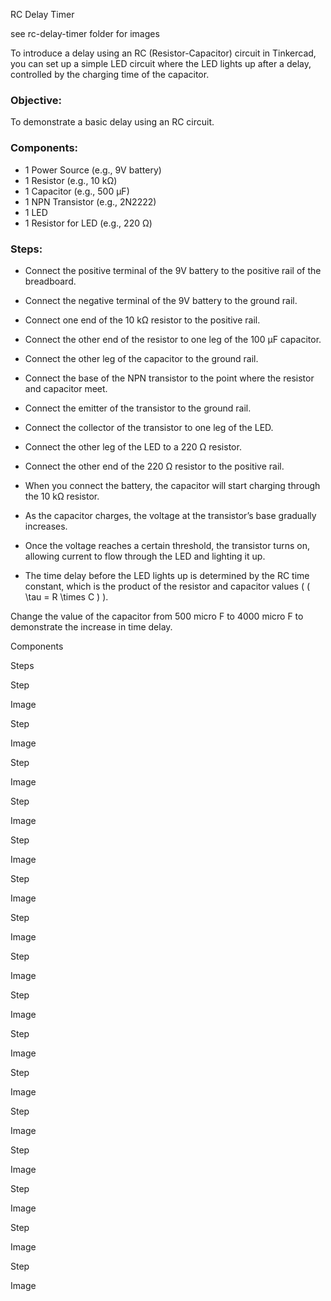 RC Delay Timer

see rc-delay-timer folder for images

To introduce a delay using an RC (Resistor-Capacitor) circuit in Tinkercad, you can set up a simple LED circuit where the LED lights up after a delay, controlled by the charging time of the capacitor.

### Objective:

To demonstrate a basic delay using an RC circuit.

### Components:

- 1 Power Source (e.g., 9V battery)
- 1 Resistor (e.g., 10 kΩ)
- 1 Capacitor (e.g., 500 μF)
- 1 NPN Transistor (e.g., 2N2222)
- 1 LED
- 1 Resistor for LED (e.g., 220 Ω)

### Steps:

   - Connect the positive terminal of the 9V battery to the positive rail of the breadboard.
   - Connect the negative terminal of the 9V battery to the ground rail.

   - Connect one end of the 10 kΩ resistor to the positive rail.
   - Connect the other end of the resistor to one leg of the 100 μF capacitor.
   - Connect the other leg of the capacitor to the ground rail. 

   - Connect the base of the NPN transistor to the point where the resistor and capacitor meet.
   - Connect the emitter of the transistor to the ground rail.
   - Connect the collector of the transistor to one leg of the LED.

   - Connect the other leg of the LED to a 220 Ω resistor.
   - Connect the other end of the 220 Ω resistor to the positive rail.

   - When you connect the battery, the capacitor will start charging through the 10 kΩ resistor.
   - As the capacitor charges, the voltage at the transistor’s base gradually increases.
   - Once the voltage reaches a certain threshold, the transistor turns on, allowing current to flow through the LED and lighting it up.
   - The time delay before the LED lights up is determined by the RC time constant, which is the product of the resistor and capacitor values ( \( \tau = R \times C \) ).

Change the value of the capacitor from 500 micro F to 4000 micro F to demonstrate the increase in time delay.



Components

Steps

Step 


Image 

Step 


Image 

Step 


Image 

Step 


Image 

Step 


Image 

Step 


Image 

Step 


Image 

Step 


Image 

Step 


Image 

Step 


Image 

Step 


Image 

Step 


Image 

Step 


Image 

Step 


Image 

Step 


Image 

Step 


Image 

